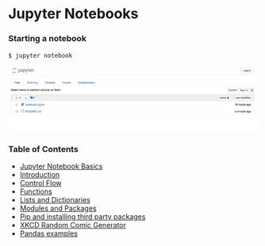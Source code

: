 # Jupyter Notebooks

### Starting a notebook


```bash
$ jupyter notebook
```

![](../static/img/notebook-server.png)


### Table of Contents

- [Jupyter Notebook Basics](./jupyter-notebook-basics.md)
- [Introduction](./introduction.md)
- [Control Flow](./control-flow.md)
- [Functions](./functions.md)
- [Lists and Dictionaries](./lists-and-dictionaries.md)
- [Modules and Packages](./importing-modules.md)
- [Pip and installing third party packages](./importing-modules.md)
- [XKCD Random Comic Generator](./XKCD-Generator.md)
- [Pandas examples](./EIA-coal-production.md)
